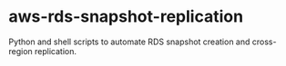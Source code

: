 # aws-rds-snapshot-replication
Python and shell scripts to automate RDS snapshot creation and cross-region replication. 
